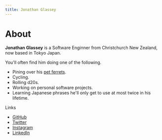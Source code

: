 ```yaml
---
title: Jonathan Glassey
---
```


# About

**Jonathan Glassey** is a Software Enginner from Christchurch New Zealand, now based in Tokyo Japan.

You'll often find him doing one of the following.

- Pining over his [pet ferrets](https://instagram.com/tokyo_ferret).
- Cycling.
- Rolling d20s.
- Working on personal software projects.
- Learning Japanese phrases he'll only get to use at most twice in his lifetime.

Links

- [GitHub](https://github.com/dekaikiwi)
- [Twitter](https://twitter.com/jonoglassey)
- [Instagram](https://instagram.com/jonoglassey)
- [LinkedIn](https://www.linkedin.com/in/jonathan-glassey-7a407028/)

